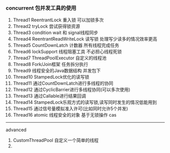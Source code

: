 ### concurrent 包并发工具的使用

1.  Thread1   ReentrantLock 重入锁 可以加锁多次
2.  Thread2   tryLock       尝试获得锁资源
3.  Thread3   condition     wait 和 signal线程同步
4.  Thread4   ReentrantReadWriteLock 读写锁 处理写少读多的情况效率更高
5.  Thread5   CountDownLatch 计数器 所有线程完成任务
6.  Thread6   lockSupport 线程阻塞工具 不必担心线程死锁
7.  Thread7   ThreadPoolExecutor 自定义的线程池
8.  Thread8   Fork/Join框架 任务拆分执行
9.  Thread9   线程安全的Java数据结构 并发包下
10. Thread10  StampedLock优化的读写锁
11. Thread11  通过CountDownLatch进行多线程的协同
12. Thread12  通过CyclicBarrier进行多线程协同(可以多次使用)
13. Thread13  通过Callable进行结果回调
14. Thread14  StampedLock乐观方式的读写锁,读写同时发生的情况低能用到
15. Thread15  通过信号量模拟准入许可(比如同时允许5个并发)
16. Thread16  atomic 线程安全的对象 基于无锁操作 cas

---
advanced 
 1. CustomThreadPool 自定义一个简单的线程
 2. 